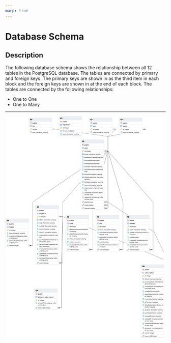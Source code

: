 ```yaml
---
marp: true
---
```


# Database Schema

## Description

The following database schema shows the relationship between all 12 tables in the PostgreSQL database. The tables are connected by primary and foreign keys. The primary keys are shown in as the third item in each block and the foreign keys are shown in at the end of each block. The tables are connected by the following relationships:

- One to One
- One to Many

---

<img src="./schema.png"  width="1000" height="700">

